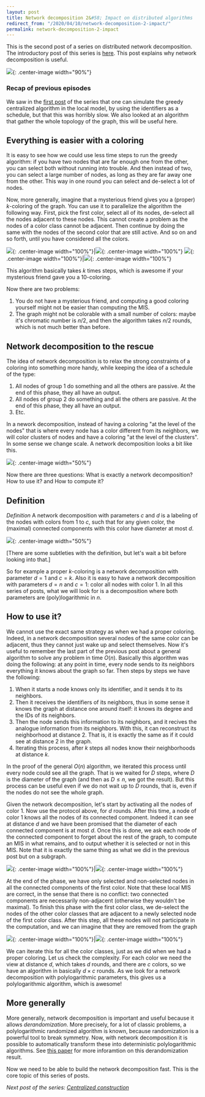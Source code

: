 ```yaml
---
layout: post
title: Network decomposition 2&#58; Impact on distributed algorithms
redirect_from: "/2020/04/10/network-decomposition-2-impact/"
permalink: network-decomposition-2-impact
---
```


This is the second post of a series on distributed network decomposition. 
The introductory post of this series is 
[here](https://discrete-notes.github.io/network-decomposition-0). 
This post explains why network decomposition is useful. 

![](assets/caravane-2.jpg){: .center-image width="90%"}

### Recap of previous episodes

We saw in the 
[first post](https://discrete-notes.github.io/network-decomposition-1-local-algorithms) 
of the series that one can simulate the greedy centralized algorithm in the local 
model, by using the identifiers as a schedule, but that this was horribly slow.
We also looked at an algorithm that gather the whole topology of the graph, this
will be useful here.

## Everything is easier with a coloring

It is easy to see how we could use less time steps to run the greedy algorithm: 
if you have two nodes that are far enough one from the other, you can select 
both without running into trouble. And then instead of two, you can select a
large number of nodes, as long as they are far away one from the other. 
This way in one round you can select and de-select a lot of nodes.  

Now, more generally, imagine that a mysterious friend gives you a (proper) 
$k$-coloring of the graph. You can use it to parallelize the algorithm the 
following way. First, pick the first color, select all of its nodes, de-select 
all the nodes adjacent to these nodes. This cannot create a problem as the nodes
of a color class cannot be adjacent. Then continue by doing the same with the 
nodes of the second color that are still active. And so on and so 
forth, until you have considered all the colors.
 
![](assets/MIS-coloring-1.png){: .center-image width="100%"}|![](assets/MIS-coloring-2.png){: .center-image width="100%"}
![](assets/MIS-coloring-3.png){: .center-image width="100%"}|![](assets/MIS-coloring-4.png){: .center-image width="100%"}

This algorithm basically takes $k$ times steps, which is awesome if your mysterious 
friend gave you a 10-coloring. 

Now there are two problems: 

1. You do not have a mysterious friend, and computing a good coloring yourself might not be 
easier than computing the MIS.
2. The graph might not be colorable with a small number of colors: maybe it's
chromatic number is $n/2$, and then the algorithm takes $n/2$ rounds, which is 
not much better than before.

## Network decomposition to the rescue

The idea of network decomposition is to relax the strong constraints of a 
coloring into something more handy, while keeping the idea of a schedule of the 
type:

1. All nodes of group 1 do something and all the others are passive. At the end 
of this phase, they all have an output.
2. All nodes of group 2 do something and all the others are passive. At the end 
of this phase, they all have an output.
3. Etc.

In a nework decomposition, instead of having a coloring "at the level of the nodes" that 
is where every node has a color different from its neighbors, we will color 
clusters of nodes and have a coloring "at the level of the clusters". In some 
sense we change scale. A network decomposition looks a bit like this.

![](assets/impact-decompo-6.png){: .center-image width="50%"}

Now there are three questions: What is exactly a network decomposition? 
How to use it? and How to compute it?

## Definition

*Definition* A network decomposition with parameters $c$ and $d$ is a labeling of 
the nodes with colors from 1 to $c$, such that for any given color, the (maximal)
connected components with this color have diameter at most $d$.

![](assets/impact-decompo-5.png){: .center-image width="50%"}

[There are some subtleties with the definition, but let's wait a bit before 
looking into that.]

So for example a proper $k$-coloring is a network decomposition with parameter 
$d=1$ and $c=k$. Also it is easy to have a network decomposition with parameters
$d=n$ and $c=1$: color all nodes with color 1. 
In all this series of posts, what we will look for is a decomposition where both 
parameters are (poly)logarithmic in $n$.

## How to use it?

We cannot use the exact same strategy as when we had a proper coloring. Indeed, 
in a network decomposition several nodes of the same color can be adjacent, thus 
they cannot just wake up and select themselves. 
Now it's useful to remember the last part of the previous post about a general
algorithm to solve any problem in time $O(n)$. 
Basically this algorithm was doing the following: at any point in time, every 
node sends to its neighbors everything it knows about the graph so far. Then
steps by steps we have the following:

1. When it starts a node knows only its identifier, and it sends it to its 
neighbors. 
2. Then it receives the identifiers of its neighbors, thus in some sense it knows 
the graph at distance one around itself: it knows its degree and the IDs of its 
neighbors.
3. Then the node sends this information to its neighbors, and it recives the 
analogue information from its neighbors. With this, it can reconstruct its 
neighborhood at distance 2. That is, it is exactly the same as if it could see 
at distance 2 in the graph.
4. Iterating this process, after $k$ steps all nodes know their neighborhoods 
at distance $k$. 

In the proof of the general $O(n)$ algorithm, we iterated this process until 
every node could see all the graph. That is we waited for $D$ steps, where $D$ 
is the diameter of the graph (and then as $D \leq n$, we got the result). But this 
process can be useful even if we do not wait up to $D$ rounds, that is, even if 
the nodes do not see the whole graph. 

Given the network decomposition, let's start by activating all the nodes of 
color 1. Now use the protocol above, for $d$ rounds. After this time, a node of
color 1 knows all the nodes of its connected component. Indeed it can see at 
distance $d$ and we have been promised that the diameter of each connected 
component is at most $d$. Once this is done, we ask each node of the connected 
component to forget about the rest of the graph, to compute an MIS in what 
remains, and to output whether it is selected or not in this MIS. Note that it 
is exactly the same thing as what we did in the previous post but on a subgraph.

![](assets/impact-decompo-1.png){: .center-image width="100%"}|![](assets/impact-decompo-3.png){: .center-image width="100%"}

At the end of the phase, we have only selected and non-selected nodes in all the 
connected components of the first color. Note that these local MIS are correct, 
in the sense that there is no conflict: two connected components are necessarily 
non-adjacent (otherwise they wouldn't be maximal). To finish this phase with the 
first color class, we de-select the nodes of the other color classes that are 
adjacent to a newly selected node of the first color class. After this step, all
these nodes will not participate in the computation, and we can imagine that 
they are removed from the graph

![](assets/impact-decompo-2.png){: .center-image width="100%"}|![](assets/impact-decompo-4.png){: .center-image width="100%"} 

We can iterate this for all the color classes, just as we did when we had a 
proper coloring. Let us check the complexity. For each color we need the view at 
distance $d$, which takes $d$ rounds, and there are $c$ colors, so we have an 
algorithm in basically $d\times c$ rounds. As we look for a network decomposition 
with polylogarithmic parameters, this gives us a polylogarithmic algorithm, 
which is awesome!

## More generally

More generally, network decomposition is important and useful because it 
allows *derandomization*. More precisely, for a lot of classic 
problems, a polylogarithmic randomized algorithm is known, because 
randomization is a powerful tool to break symmetry.
Now, with network decomposition it is possible to automatically 
transform these into deterministic polylogarithmic algorithms. 
See [this paper](https://arxiv.org/pdf/1711.02194.pdf) for 
more inforamtion on this derandomization result.



Now we need to be able to build the network decomposition fast. This is the 
core topic of this series of posts.



*Next post of the series: [Centralized construction](https://discrete-notes.github.io/network-decomposition-3-centralized)*


 
